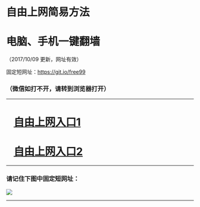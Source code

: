 ﻿# 自由上网简易方法

# 电脑、手机一键翻墙

（2017/10/09 更新，网址有效）

固定短网址：https://git.io/free99

### （微信如打不开，请转到浏览器打开）


***





# &nbsp;&nbsp; <a href="http://ft265298058.fwq-tz-1001.info/fwqtz01.html?t=100900114382 " target="_blank">自由上网入口1</a>
# &nbsp;&nbsp; <a href="http://ft2784312145.fwq-tz-1002.info/fwqtz02.html?t=100900121646 " target="_blank">自由上网入口2</a>
***

### 请记住下图中固定短网址：

<img src="https://s3-us-west-2.amazonaws.com/fwq-1001/yjfq-20170905okok.png" /> 


***

